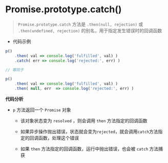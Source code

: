 # Promise.prototype.catch()

> `Promise.prototype.catch` 方法是 `.then(null, rejection)` 或  `.then(undefined, rejection)` 的别名，用于指定发生错误时的回调函数

* 代码示例

```JavaScript
p()
	.then( val => console.log('fulfilled', val) )
	.catch( err => console.log('rejected:', err) )

// 等同于

p()
	.then( val => console.log('fulfilled', val) )
	.then( null, err  => console.log('rejected:', err) )
```

**代码分析**

* `p` 方法返回一个 `Promise` 对象
	
	* 该对象状态变为 `resolved` ，则会调用 `then` 方法指定的回调函数
	
	* 如果异步操作抛出错误，状态就会变为`rejected`，就会调用`catch`方法指定的回调函数，处理这个错误

	* 如果 `then` 方法指定的回调函数，运行中抛出错误，也会被 `catch` 方法捕获